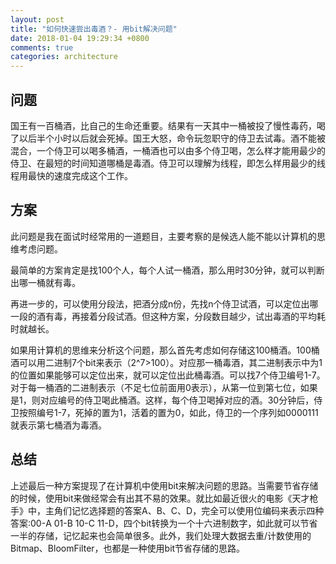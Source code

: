 ```yaml
---
layout: post
title: "如何快速尝出毒酒？- 用bit解决问题"
date: 2018-01-04 19:29:34 +0800
comments: true
categories: architecture
---
```


## 问题

国王有一百桶酒，比自己的生命还重要。结果有一天其中一桶被投了慢性毒药，喝了以后半个小时以后就会死掉。国王大怒，命令玩忽职守的侍卫去试毒。酒不能被混合，一个侍卫可以喝多桶酒，一桶酒也可以由多个侍卫喝，怎么样才能用最少的侍卫、在最短的时间知道哪桶是毒酒。侍卫可以理解为线程，即怎么样用最少的线程用最快的速度完成这个工作。

## 方案

此问题是我在面试时经常用的一道题目，主要考察的是候选人能不能以计算机的思维考虑问题。

最简单的方案肯定是找100个人，每个人试一桶酒，那么用时30分钟，就可以判断出哪一桶就有毒。

再进一步的，可以使用分段法，把酒分成n份，先找n个侍卫试酒，可以定位出哪一段的酒有毒，再接着分段试酒。但这种方案，分段数目越少，试出毒酒的平均耗时就越长。

如果用计算机的思维来分析这个问题，那么首先考虑如何存储这100桶酒。100桶酒可以用二进制7个bit来表示（2^7>100）。对应那一桶毒酒，其二进制表示中为1的位置如果能够可以定位出来，就可以定位出此桶毒酒。可以找7个侍卫编号1-7。对于每一桶酒的二进制表示（不足七位前面用0表示），从第一位到第七位，如果是1，则对应编号的侍卫喝此桶酒。这样，每个侍卫喝掉对应的酒。30分钟后，侍卫按照编号1-7，死掉的置为1，活着的置为0，如此，侍卫的一个序列如0000111就表示第七桶酒为毒酒。
	
	
## 总结

上述最后一种方案提现了在计算机中使用bit来解决问题的思路。当需要节省存储的时候，使用bit来做经常会有出其不易的效果。就比如最近很火的电影《天才枪手》中，主角们记忆选择题的答案A、B、C、D，完全可以使用位编码来表示四种答案:00-A 01-B 10-C 11-D，四个bit转换为一个十六进制数字，如此就可以节省一半的存储，记忆起来也会简单很多。此外，我们处理大数据去重/计数使用的Bitmap、BloomFilter，也都是一种使用bit节省存储的思路。